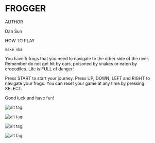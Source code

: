 FROGGER
====================

AUTHOR

Dan Sun

HOW TO PLAY

```
make vba
```

You have 5 frogs that you need to navigate to the other side of the river. Remember do not get hit by cars, poisoned by snakes or eaten by crocodiles. Life is FULL of danger!

Press START to start your journey. Press UP, DOWN, LEFT and RIGHT to navigate your frogs. You can reset your game at any time by pressing SELECT. 

Good luck and have fun!


![alt tag](https://github.com/RoseString/Assembly_C_and_stuff/blob/master/HW11_gba_mode4/gameImage1.png)

![alt tag](https://github.com/RoseString/Assembly_C_and_stuff/blob/master/HW11_gba_mode4/gameImage2.png)

![alt tag](https://github.com/RoseString/Assembly_C_and_stuff/blob/master/HW11_gba_mode4/gameImage3.png)

![alt tag](https://github.com/RoseString/Assembly_C_and_stuff/blob/master/HW11_gba_mode4/gameImage4.png)